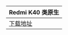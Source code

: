 | Redmi K40    类原生   |
| ---- |
| [下载地址](https://pan.prcabk.xyz/PRCABK2/%E7%B1%BB%E5%8E%9F%E7%94%9F/%E5%AE%89%E5%8D%9311/LineageOS/) |
